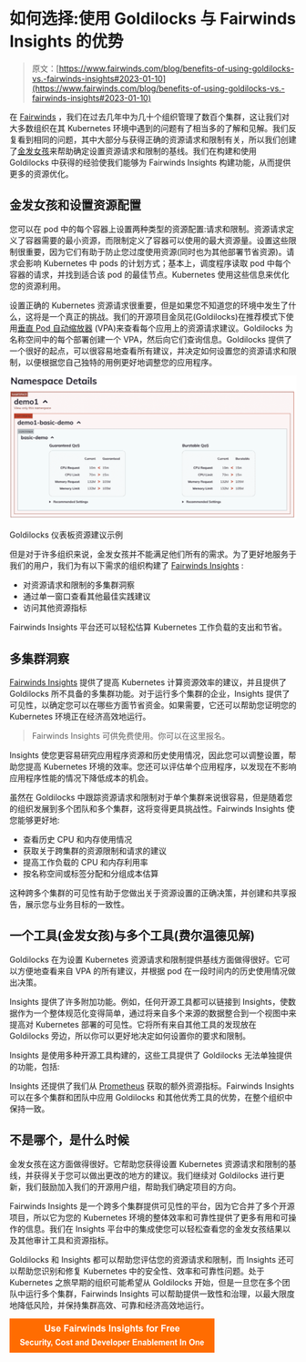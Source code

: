 # 如何选择:使用 Goldilocks 与 Fairwinds Insights 的优势

> 原文：[https://www.fairwinds.com/blog/benefits-of-using-goldilocks-vs.-fairwinds-insights#2023-01-10](https://www.fairwinds.com/blog/benefits-of-using-goldilocks-vs.-fairwinds-insights#2023-01-10)

 在 [Fairwinds](https://fairwinds.com/) ，我们在过去几年中为几十个组织管理了数百个集群，这让我们对大多数组织在其 Kubernetes 环境中遇到的问题有了相当多的了解和见解。我们反复看到相同的问题，其中大部分与获得正确的资源请求和限制有关，所以我们创建了[金发女孩](https://www.fairwinds.com/blog/goldilocks-kubernetes-resource-requests)来帮助确定设置资源请求和限制的基线。我们在构建和使用 Goldilocks 中获得的经验使我们能够为 Fairwinds Insights 构建功能，从而提供更多的资源优化。

## 金发女孩和设置资源配置

您可以在 pod 中的每个容器上设置两种类型的资源配置:请求和限制。资源请求定义了容器需要的最小资源，而限制定义了容器可以使用的最大资源量。设置这些限制很重要，因为它们有助于防止您过度使用资源(同时也为其他部署节省资源)。请求会影响 Kubernetes 中 pods 的计划方式；基本上，调度程序读取 pod 中每个容器的请求，并找到适合该 pod 的最佳节点。Kubernetes 使用这些信息来优化您的资源利用。

设置正确的 Kubernetes 资源请求很重要，但是如果您不知道您的环境中发生了什么，这将是一个真正的挑战。我们的开源项目金凤花(Goldilocks)在推荐模式下使用[垂直 Pod 自动缩放器](https://github.com/kubernetes/autoscaler/tree/master/vertical-pod-autoscaler) (VPA)来查看每个应用上的资源请求建议。Goldilocks 为名称空间中的每个部署创建一个 VPA，然后向它们查询信息。Goldilocks 提供了一个很好的起点，可以很容易地查看所有建议，并决定如何设置您的资源请求和限制，以便根据您自己独特的用例更好地调整您的应用程序。

![](img/bedc34ba87fa5dd3471793fd83aab9ee.png)

Goldilocks 仪表板资源建议示例

但是对于许多组织来说，金发女孩并不能满足他们所有的需求。为了更好地服务于我们的用户，我们为有以下需求的组织构建了 [Fairwinds Insights](https://www.fairwinds.com/insights) :

*   对资源请求和限制的多集群洞察
*   通过单一窗口查看其他最佳实践建议
*   访问其他资源指标

Fairwinds Insights 平台还可以轻松估算 Kubernetes 工作负载的支出和节省。

## 多集群洞察

[Fairwinds Insights](https://www.fairwinds.com/insights) 提供了提高 Kubernetes 计算资源效率的建议，并且提供了 Goldilocks 所不具备的多集群功能。对于运行多个集群的企业，Insights 提供了可见性，以确定您可以在哪些方面节省资金。如果需要，它还可以帮助您证明您的 Kubernetes 环境正在经济高效地运行。

> Fairwinds Insights 可供免费使用。你可以在这里报名。

Insights 使您更容易研究应用程序资源和历史使用情况，因此您可以调整设置，帮助您提高 Kubernetes 环境的效率。您还可以评估单个应用程序，以发现在不影响应用程序性能的情况下降低成本的机会。

虽然在 Goldilocks 中跟踪资源请求和限制对于单个集群来说很容易，但是随着您的组织发展到多个团队和多个集群，这将变得更具挑战性。Fairwinds Insights 使您能够更好地:

*   查看历史 CPU 和内存使用情况
*   获取关于跨集群的资源限制和请求的建议
*   提高工作负载的 CPU 和内存利用率
*   按名称空间或标签分配和分组成本估算

这种跨多个集群的可见性有助于您做出关于资源设置的正确决策，并创建和共享报告，展示您与业务目标的一致性。

## 一个工具(金发女孩)与多个工具(费尔温德见解)

Goldilocks 在为设置 Kubernetes 资源请求和限制提供基线方面做得很好。它可以方便地查看来自 VPA 的所有建议，并根据 pod 在一段时间内的历史使用情况做出决策。

Insights 提供了许多附加功能。例如，任何开源工具都可以链接到 Insights，使数据作为一个整体规范化变得简单，通过将来自多个来源的数据整合到一个视图中来提高对 Kubernetes 部署的可见性。它将所有来自其他工具的发现放在 Goldilocks 旁边，所以你可以更好地决定如何设置你的要求和限制。

Insights 是使用多种开源工具构建的，这些工具提供了 Goldilocks 无法单独提供的功能，包括:

Insights 还提供了我们从 [Prometheus](https://prometheus.io/docs/prometheus/latest/configuration/configuration/) 获取的额外资源指标。Fairwinds Insights 可以在多个集群和团队中应用 Goldilocks 和其他优秀工具的优势，在整个组织中保持一致。

## 不是哪个，是什么时候

金发女孩在这方面做得很好。它帮助您获得设置 Kubernetes 资源请求和限制的基线，并获得关于您可以做出更改的地方的建议。我们继续对 Goldilocks 进行更新，我们鼓励加入我们的开源用户组，帮助我们确定项目的方向。

Fairwinds Insights 是一个跨多个集群提供可见性的平台，因为它合并了多个开源项目，所以它为您的 Kubernetes 环境的整体效率和可靠性提供了更多有用和可操作的信息。我们在 Insights 平台中的集成使您可以轻松查看您的金发女孩结果以及其他审计工具和资源指标。

Goldilocks 和 Insights 都可以帮助您评估您的资源请求和限制，而 Insights 还可以帮助您识别和修复 Kubernetes 中的安全性、效率和可靠性问题。处于 Kubernetes 之旅早期的组织可能希望从 Goldilocks 开始，但是一旦您在多个团队中运行多个集群，Fairwinds Insights 可以帮助提供一致性和治理，以最大限度地降低风险，并保持集群高效、可靠和经济高效地运行。

[![Use Fairwinds Insights for Free Security, Cost and Developer Enablement In One](img/7c86296320eb01b215d8e2755e9c5b9d.png)](https://cta-redirect.hubspot.com/cta/redirect/2184645/34aa4987-a1f9-438a-a145-d7d82d5c479a)